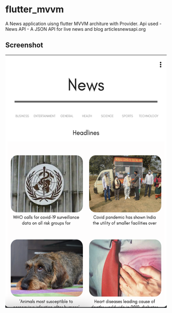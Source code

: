 # flutter_mvvm

A News application uisng flutter MVVM architure with Provider.
Api used - News API - A JSON API for live news and blog articlesnewsapi.org


## Screenshot

<img src="https://github.com/chihempat/flutter_news_mvvm/blob/master/ss/web_ss.png?raw=truef" width="600" height="790">


